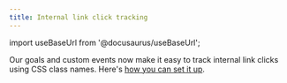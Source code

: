 ```yaml
---
title: Internal link click tracking
---
```


import useBaseUrl from '@docusaurus/useBaseUrl';

Our goals and custom events now make it easy to track internal link clicks using CSS class names. Here's [how you can set it up](custom-event-goals.md).
